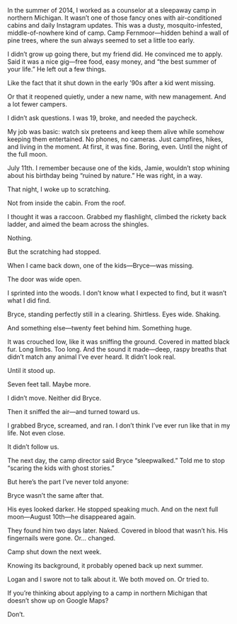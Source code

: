 In the summer of 2014, I worked as a counselor at a sleepaway camp in northern Michigan. It wasn’t one of those fancy ones with air-conditioned cabins and daily Instagram updates. This was a dusty, mosquito-infested, middle-of-nowhere kind of camp. Camp Fernmoor—hidden behind a wall of pine trees, where the sun always seemed to set a little too early.

I didn’t grow up going there, but my friend did. He convinced me to apply. Said it was a nice gig—free food, easy money, and “the best summer of your life.” He left out a few things.

Like the fact that it shut down in the early ’90s after a kid went missing.

Or that it reopened quietly, under a new name, with new management. And a lot fewer campers.

I didn’t ask questions. I was 19, broke, and needed the paycheck.

My job was basic: watch six preteens and keep them alive while somehow keeping them entertained. No phones, no cameras. Just campfires, hikes, and living in the moment. At first, it was fine. Boring, even. Until the night of the full moon.

July 11th. I remember because one of the kids, Jamie, wouldn’t stop whining about his birthday being “ruined by nature.” He was right, in a way.

That night, I woke up to scratching.

Not from inside the cabin. From the roof.

I thought it was a raccoon. Grabbed my flashlight, climbed the rickety back ladder, and aimed the beam across the shingles.

Nothing.

But the scratching had stopped.

When I came back down, one of the kids—Bryce—was missing.

The door was wide open.

I sprinted into the woods. I don’t know what I expected to find, but it wasn’t what I did find.

Bryce, standing perfectly still in a clearing. Shirtless. Eyes wide. Shaking.

And something else—twenty feet behind him. Something huge.

It was crouched low, like it was sniffing the ground. Covered in matted black fur. Long limbs. Too long. And the sound it made—deep, raspy breaths that didn’t match any animal I’ve ever heard. It didn’t look real.

Until it stood up.

Seven feet tall. Maybe more.

I didn’t move. Neither did Bryce.

Then it sniffed the air—and turned toward us.

I grabbed Bryce, screamed, and ran. I don’t think I’ve ever run like that in my life. Not even close.

It didn’t follow us.

The next day, the camp director said Bryce “sleepwalked.” Told me to stop “scaring the kids with ghost stories.”

But here’s the part I’ve never told anyone:

Bryce wasn’t the same after that.

His eyes looked darker. He stopped speaking much. And on the next full moon—August 10th—he disappeared again.

They found him two days later. Naked. Covered in blood that wasn’t his. His fingernails were gone. Or… changed.

Camp shut down the next week.

Knowing its background, it probably opened back up next summer.

Logan and I swore not to talk about it. We both moved on. Or tried to.

If you’re thinking about applying to a camp in northern Michigan that doesn’t show up on Google Maps?

Don’t.